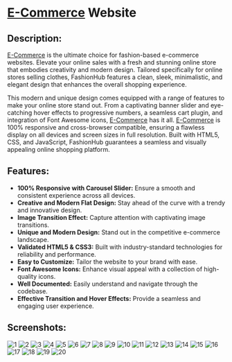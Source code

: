 # [E-Commerce](https://github.com/alimusa17/E-Commerce/tree/main) Website

## Description:
[E-Commerce](https://github.com/alimusa17/E-Commerce/tree/main) is the ultimate choice for fashion-based e-commerce websites. Elevate your online sales with a fresh and stunning online store that embodies creativity and modern design. Tailored specifically for online stores selling clothes, FashionHub features a clean, sleek, minimalistic, and elegant design that enhances the overall shopping experience.

This modern and unique design comes equipped with a range of features to make your online store stand out. From a captivating banner slider and eye-catching hover effects to progressive numbers, a seamless cart plugin, and integration of Font Awesome icons, [E-Commerce](https://github.com/alimusa17/E-Commerce/tree/main) has it all. [E-Commerce](https://github.com/alimusa17/E-Commerce/tree/main) is 100% responsive and cross-browser compatible, ensuring a flawless display on all devices and screen sizes in full resolution. Built with HTML5, CSS, and JavaScript, FashionHub guarantees a seamless and visually appealing online shopping platform.

## Features:
- **100% Responsive with Carousel Slider:** Ensure a smooth and consistent experience across all devices.
- **Creative and Modern Flat Design:** Stay ahead of the curve with a trendy and innovative design.
- **Image Transition Effect:** Capture attention with captivating image transitions.
- **Unique and Modern Design:** Stand out in the competitive e-commerce landscape.
- **Validated HTML5 & CSS3:** Built with industry-standard technologies for reliability and performance.
- **Easy to Customize:** Tailor the website to your brand with ease.
- **Font Awesome Icons:** Enhance visual appeal with a collection of high-quality icons.
- **Well Documented:** Easily understand and navigate through the codebase.
- **Effective Transition and Hover Effects:** Provide a seamless and engaging user experience.


## Screenshots:
![1](https://github.com/alimusa17/E-Commerce/assets/106487730/2983b78e-36f9-4f9d-a285-174592853899)
![2](https://github.com/alimusa17/E-Commerce/assets/106487730/dbdbc8f6-1603-4935-a238-ca6d47414a28)
![3](https://github.com/alimusa17/E-Commerce/assets/106487730/65011fba-37e8-4019-8603-0f6e3bcd77d0)
![4](https://github.com/alimusa17/E-Commerce/assets/106487730/d97b2682-2a33-416f-af98-212aefe9845c)
![5](https://github.com/alimusa17/E-Commerce/assets/106487730/c79966f8-bc11-43b8-8ce3-896be8e70bd0)
![6](https://github.com/alimusa17/E-Commerce/assets/106487730/945c23e9-0deb-4eb6-8c70-842192360a53)
![7](https://github.com/alimusa17/E-Commerce/assets/106487730/ed894af8-730c-4b6f-b4de-bb8341463df0)
![8](https://github.com/alimusa17/E-Commerce/assets/106487730/da19dc2b-e3d6-43c1-9d85-a128e58495c1)
![9](https://github.com/alimusa17/E-Commerce/assets/106487730/96175fbf-d540-4e23-ae67-3601579cc27d)
![10](https://github.com/alimusa17/E-Commerce/assets/106487730/f11d30b9-77f8-46a7-990c-9528868edb1e)
![11](https://github.com/alimusa17/E-Commerce/assets/106487730/642daa36-c562-4a5a-84f5-f9c9f3dab22b)
![12](https://github.com/alimusa17/E-Commerce/assets/106487730/5f87b7ad-a48d-4bde-9312-64d3b99be663)
![13](https://github.com/alimusa17/E-Commerce/assets/106487730/aa911216-5de4-45f9-acf2-6f0eb35db0c7)
![14](https://github.com/alimusa17/E-Commerce/assets/106487730/8c066bd7-5aa9-44f5-99f5-d13133ffb2b1)
![15](https://github.com/alimusa17/E-Commerce/assets/106487730/6d7e634c-ccf8-4e0c-ac27-613c2887beb8)
![16](https://github.com/alimusa17/E-Commerce/assets/106487730/7d4fbd8b-6fb9-45d7-a1e9-18818a9e1088)
![17](https://github.com/alimusa17/E-Commerce/assets/106487730/cf12d5b7-ab01-4834-8efa-9fb09a7fc23c)
![18](https://github.com/alimusa17/E-Commerce/assets/106487730/8f812155-97b0-40e9-b9ee-a856b68e0442)
![19](https://github.com/alimusa17/E-Commerce/assets/106487730/34f79ed4-c67f-4f78-a0dd-48aa7db1e339)
![20](https://github.com/alimusa17/E-Commerce/assets/106487730/834c57bb-d4af-4122-bf8c-945c7fbbc42e)


